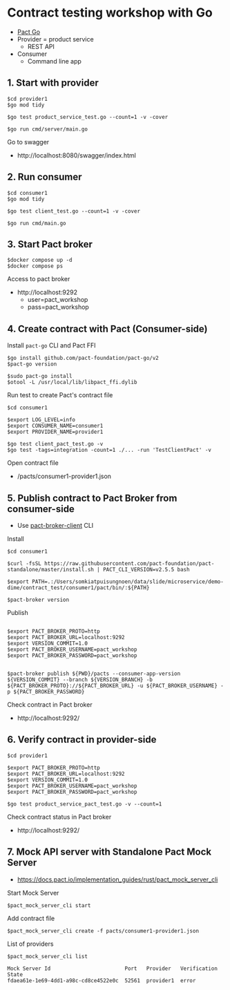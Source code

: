 # Contract testing workshop with Go
* [Pact Go](https://github.com/pact-foundation/pact-go)
* Provider = product service
  * REST API
* Consumer
  * Command line app


## 1. Start with provider
```
$cd provider1
$go mod tidy

$go test product_service_test.go --count=1 -v -cover

$go run cmd/server/main.go
```

Go to swagger 
* http://localhost:8080/swagger/index.html


## 2. Run consumer
```
$cd consumer1
$go mod tidy

$go test client_test.go --count=1 -v -cover

$go run cmd/main.go
```

## 3. Start Pact broker
```
$docker compose up -d
$docker compose ps
```

Access to pact broker
* http://localhost:9292
  * user=pact_workshop
  * pass=pact_workshop

## 4. Create contract with Pact (Consumer-side)

Install `pact-go` CLI and Pact FFI
```
$go install github.com/pact-foundation/pact-go/v2
$pact-go version

$sudo pact-go install
$otool -L /usr/local/lib/libpact_ffi.dylib
```

Run test to create Pact's contract file
```
$cd consumer1

$export LOG_LEVEL=info 
$export CONSUMER_NAME=consumer1
$export PROVIDER_NAME=provider1

$go test client_pact_test.go -v
$go test -tags=integration -count=1 ./... -run 'TestClientPact' -v
```

Open contract file
* /pacts/consumer1-provider1.json

## 5. Publish contract to Pact Broker from consumer-side
* Use [pact-broker-client](https://github.com/pact-foundation/pact-standalone/releases) CLI

Install
```
$cd consumer1

$curl -fsSL https://raw.githubusercontent.com/pact-foundation/pact-standalone/master/install.sh | PACT_CLI_VERSION=v2.5.5 bash

$export PATH=.:/Users/somkiatpuisungnoen/data/slide/microservice/demo-dime/contract_test/consumer1/pact/bin/:${PATH}

$pact-broker version
```

Publish
```

$export PACT_BROKER_PROTO=http
$export PACT_BROKER_URL=localhost:9292
$export VERSION_COMMIT=1.0
$export PACT_BROKER_USERNAME=pact_workshop
$export PACT_BROKER_PASSWORD=pact_workshop


$pact-broker publish ${PWD}/pacts --consumer-app-version ${VERSION_COMMIT} --branch ${VERSION_BRANCH} -b ${PACT_BROKER_PROTO}://${PACT_BROKER_URL} -u ${PACT_BROKER_USERNAME} -p ${PACT_BROKER_PASSWORD}
```

Check contract in Pact broker
* http://localhost:9292/


## 6. Verify contract in provider-side
```
$cd provider1

$export PACT_BROKER_PROTO=http
$export PACT_BROKER_URL=localhost:9292
$export VERSION_COMMIT=1.0
$export PACT_BROKER_USERNAME=pact_workshop
$export PACT_BROKER_PASSWORD=pact_workshop

$go test product_service_pact_test.go -v --count=1
```

Check contract status in Pact broker
* http://localhost:9292/

## 7. Mock API server with Standalone Pact Mock Server
* https://docs.pact.io/implementation_guides/rust/pact_mock_server_cli

Start Mock Server
```
$pact_mock_server_cli start
```

Add contract file
```
$pact_mock_server_cli create -f pacts/consumer1-provider1.json
```

List of providers
```
$pact_mock_server_cli list            
                        
Mock Server Id                        Port   Provider   Verification State
fdaea61e-1e69-4dd1-a98c-cd8ce4522e0c  52561  provider1  error
```